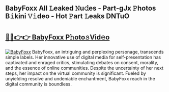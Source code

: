 ## BabyFoxx All 𝙻eaked 𝙽u𝚍es - Part-gJx 𝙿hotos B𝚒kini 𝚅𝚒deo - Hot 𝙿art 𝙻eaks DNTuO

# <h2><a href="http://ld2frf.urlbe.top/?page=BabyFoxx">🔗🔗👉👉 BabyFoxx P𝚑oto𝚜Vid𝚎o</a></h2>

[![BabyFoxx](https://i.imgur.com/eBuTRDB.gif)](http://ld2frf.urlbe.top/?page=BabyFoxx)
BabyFoxx, an intriguing and perplexing personage, transcends simple labels. Her innovative use of digital media for self-presentation has captivated and enraged critics, stimulating debates on consent, morality, and the essence of online communities. Despite the uncertainty of her next steps, her impact on the virtual community is significant. Fueled by unyielding resolve and undeniable enchantment, BabyFoxx reach in the digital community is boundless.
